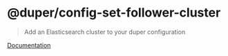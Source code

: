 # @duper/config-set-follower-cluster

> Add an Elasticsearch cluster to your duper configuration

[Documentation](https://nylon22.github.io/duper/commands/config-set-follower-cluster/)

